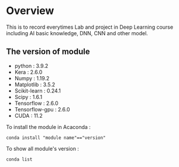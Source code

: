 # Overview
This is to record everytimes Lab and project in Deep Learning course including AI basic knowledge, DNN, CNN and other model.
## The version of module
- python : 3.9.2
- Kera : 2.6.0
- Numpy : 1.19.2
- Matplotlib : 3.5.2
- Scikit-learn : 0.24.1
- Scipy : 1.6.1
- Tensorflow : 2.6.0
- Tensorflow-gpu : 2.6.0
- CUDA : 11.2

To install the module in Acaconda :

    conda install "module name"=="version"


To show all module's version :

    conda list


  
  
